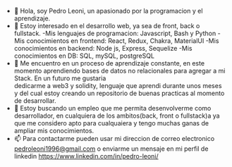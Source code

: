 - 👋 Hola, soy Pedro Leoni, un apasionado por la programacion y el aprendizaje. 
- 👀 Estoy interesado en el desarrollo web, ya sea de front, back o fullstack.
        -Mis lenguajes de programacion: Javascript, Bash y Python
        -Mis conocimientos en frontend: React, Redux, Chakra, MaterialUI 
        -Mis conocimientos en backend: Node js, Express, Sequelize
        -Mis conocimientos en DB: SQL, mySQL, postgreSQL
- 🌱 Me encuentro en un proceso de aprendizaje constante, en este momento aprendiendo bases de datos no relacionales para agregar a mi Stack. En un futuro me gustaria  
    dedicarme a web3 y solidity, lenguaje que aprendi durante unos meses y del cual estoy creando un repositorio de buenas practicas al momento de desarrollar.
- 💞️ Estoy buscando un empleo que me permita desenvolverme como desarrollador, en cualquiera de los ambitos(back, front o fullstack)a ya que me considero apto para 
    cualquaiera y tengo muchas ganas de ampliar mis conocimientos.
- 📫 Para contactarme pueden usar mi direccion de correo electronico pedroleoni1996@gmail.com o enviarme un mensaje en mi perfil de linkedin https://www.linkedin.com/in/pedro-leoni/
<!---
pedro-leoni/pedro-leoni is a ✨ special ✨ repository because its `README.md` (this file) appears on your GitHub profile.
You can click the Preview link to take a look at your changes.
--->
